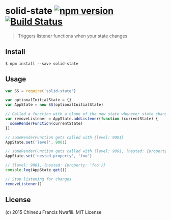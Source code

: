 solid-state [![npm version](https://badge.fury.io/js/solid-state.svg)](http://badge.fury.io/js/solid-state) [![Build Status](https://travis-ci.org/chinedufn/solid-state.svg?branch=master)](https://travis-ci.org/chinedufn/solid-state)
===========

> Triggers listener functions when your state changes

## Install

```
$ npm install --save solid-state
```

## Usage

```js
var SS = require('solid-state')

var optionalInitialState = {}
var AppState = new SS(optionalInitialState)

// Called a function with a clone of the new state whenever state changes
var removeListener = AppState.addListener(function (currentState) {
  someRenderFunction(currentState)
})

// someRenderFunction gets called with {level: 9001}
AppState.set('level', 9001)

// someRenderFunction gets called with {level: 9001, {nested: {property: 'foo'}}
AppState.set('nested.property', 'foo')

// {level: 9001, {nested: {property: 'foo'}}
console.log(AppState.get())

// Stop listening for changes
removeListener()
```

## License

(c) 2015 Chinedu Francis Nwafili. MIT License

